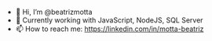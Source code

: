 - 👋 Hi, I’m @beatrizmotta
- 👀 Currently working with JavaScript, NodeJS, SQL Server
- 📫 How to reach me: https://linkedin.com/in/motta-beatriz

<!---
beatrizmotta/beatrizmotta is a ✨ special ✨ repository because its `README.md` (this file) appears on your GitHub profile.
You can click the Preview link to take a look at your changes.
--->
